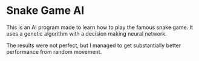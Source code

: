 # Snake Game AI

This is an AI program made to learn how to play the famous snake game. It uses a genetic algorithm with a decision making neural network.

The results were not perfect, but I managed to get substantially better performance from random movement.
